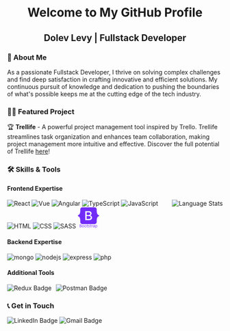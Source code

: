 <h1 align="center">Welcome to My GitHub Profile</h1>

<h2 align="center">Dolev Levy | Fullstack Developer</h2>

### 🚀 About Me

As a passionate Fullstack Developer, I thrive on solving complex challenges and find deep satisfaction in crafting innovative and efficient solutions. My continuous pursuit of knowledge and dedication to pushing the boundaries of what's possible keeps me at the cutting edge of the tech industry.

### 🧑‍💻 Featured Project

🏆 **Trellife** - A powerful project management tool inspired by Trello. Trellife streamlines task organization and enhances team collaboration, making project management more intuitive and effective. Discover the full potential of Trellife [here](https://trellife.onrender.com/)!

### 🛠 Skills & Tools

#### Frontend Expertise
<div>
  <img src="https://github-readme-stats.vercel.app/api/top-langs?username=yonatanhershko&show_icons=true&locale=en&layout=compact&bg_color=0D1117&title_color=FFFFFF&text_color=FFFFFF&border_color=150d24" alt="Language Stats" align="right" />
  <img src="https://skillicons.dev/icons?i=react" alt="React" style="width: 50px; height: 50px;">
  <img src="https://skillicons.dev/icons?i=vue" alt="Vue" style="width: 50px; height: 50px;">
  <img src="https://skillicons.dev/icons?i=angular" alt="Angular" style="width: 50px; height: 50px;">
  <img src="https://skillicons.dev/icons?i=ts" alt="TypeScript" style="width: 50px; height: 50px;">
  <img src="https://skillicons.dev/icons?i=js" alt="JavaScript" style="width: 50px; height: 50px;">
  <img src="https://skillicons.dev/icons?i=html" alt="HTML" style="width: 50px; height: 50px;">
  <img src="https://skillicons.dev/icons?i=css" alt="CSS" style="width: 50px; height: 50px;">
  <img src="https://skillicons.dev/icons?i=sass" alt="SASS" style="width: 50px; height: 50px;">
  <img src="https://raw.githubusercontent.com/devicons/devicon/master/icons/bootstrap/bootstrap-plain-wordmark.svg" alt="Bootstrap" style="width: 50px; height: 50px;">
</div>

#### Backend Expertise

<div>
  <img src="https://skillicons.dev/icons?i=mongodb" alt="mongo" style="width: 50px; height: 50px;">
  <img src="https://skillicons.dev/icons?i=nodejs" alt="nodejs" style="width: 50px; height: 50px;">
  <img src="https://skillicons.dev/icons?i=express" alt="express" style="width: 50px; height: 50px;">
  <img src="https://skillicons.dev/icons?i=php" alt="php" style="width: 50px; height: 50px;">
</div>

#### Additional Tools
<div style="display: flex; flex-wrap: wrap; gap: 10px;">
  <img alt="Redux Badge" src="https://img.shields.io/badge/Redux-8d73bd?style=for-the-badge&logo=redux&logoColor=fff">
  <img alt="Postman Badge" src="https://img.shields.io/badge/Postman-orange?style=for-the-badge&logo=postman&logoColor=fff">
</div>

### 📞 Get in Touch

<div>
  <a href="https://www.linkedin.com/in/dolev-levy-658436223/" style="text-decoration: none;"><img alt="LinkedIn Badge" src="https://img.shields.io/badge/LinkedIn-0077B5?style=for-the-badge&logo=linkedin&logoColor=white"></a>
  <a href="mailto:Dolevlevy97@gmail.com" style="text-decoration: none;"><img alt="Gmail Badge" src="https://img.shields.io/badge/Email-D14836?style=for-the-badge&logo=gmail&logoColor=white"></a>
</div>
